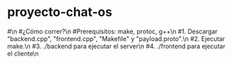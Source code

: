 # proyecto-chat-os
#\n
#¿Cómo correr?\n
#Prerequisitos: make, protoc, g++\n
#1. Descargar "backend.cpp", "frontend.cpp", "Makefile" y "payload.proto".\n
#2. Ejecutar make.\n
#3. ./backend <port> para ejecutar el server\n
#4. ./frontend <username> <ip> <port> para ejecutar el cliente\n

